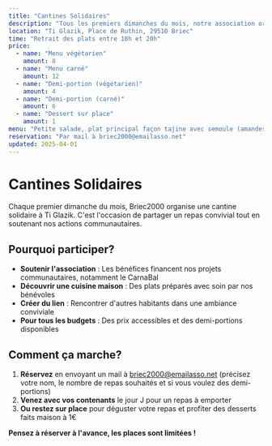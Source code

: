 ```yaml
---
title: "Cantines Solidaires"
description: "Tous les premiers dimanches du mois, notre association organise une cantine solidaire à Ti Glazik."
location: "Ti Glazik, Place de Ruthin, 29510 Briec"
time: "Retrait des plats entre 18h et 20h"
price:
  - name: "Menu végétarien"
    amount: 8
  - name: "Menu carné"
    amount: 12
  - name: "Demi-portion (végétarien)"
    amount: 4
  - name: "Demi-portion (carné)"
    amount: 6
  - name: "Dessert sur place"
    amount: 1
menu: "Petite salade, plat principal façon tajine avec semoule (amandes, abricots, raisins secs, légumes, protéine de soja ou poulet)"
reservation: "Par mail à briec2000@emailasso.net"
updated: 2025-04-01
---
```


# Cantines Solidaires

Chaque premier dimanche du mois, Briec2000 organise une cantine solidaire à Ti Glazik. C'est l'occasion de partager un repas convivial tout en soutenant nos actions communautaires.

## Pourquoi participer?

- **Soutenir l'association** : Les bénéfices financent nos projets communautaires, notamment le CarnaBal
- **Découvrir une cuisine maison** : Des plats préparés avec soin par nos bénévoles
- **Créer du lien** : Rencontrer d'autres habitants dans une ambiance conviviale
- **Pour tous les budgets** : Des prix accessibles et des demi-portions disponibles

## Comment ça marche?

1. **Réservez** en envoyant un mail à <span class="email-copy">briec2000@emailasso.net</span> (précisez votre nom, le nombre de repas souhaités et si vous voulez des demi-portions)
2. **Venez avec vos contenants** le jour J pour un repas à emporter
3. **Ou restez sur place** pour déguster votre repas et profiter des desserts faits maison à 1€

**Pensez à réserver à l'avance, les places sont limitées !**
